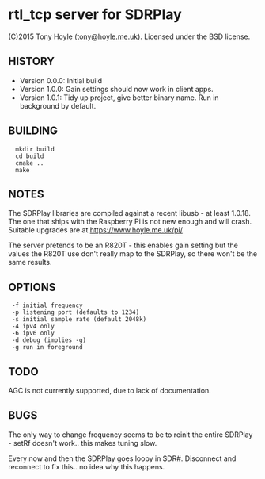 # rtl_tcp server for SDRPlay

(C)2015 Tony Hoyle (tony@hoyle.me.uk).  Licensed under the BSD license. 

## HISTORY
- Version 0.0.0: Initial build
- Version 1.0.0: Gain settings should now work in client apps.
- Version 1.0.1: Tidy up project, give better binary name.  Run in background by default.

## BUILDING
```
  mkdir build
  cd build
  cmake ..
  make
```

## NOTES
 The SDRPlay libraries are compiled against a recent libusb - at least 1.0.18.  The one that ships with the Raspberry Pi is not new enough and will crash.  Suitable upgrades are at https://www.hoyle.me.uk/pi/ 

  The server pretends to be an R820T - this enables gain setting but the values the R820T use don't really map to the SDRPlay, so there won't be the same results.

## OPTIONS
```
 -f initial frequency
 -p listening port (defaults to 1234)
 -s initial sample rate (default 2048k)
 -4 ipv4 only
 -6 ipv6 only
 -d debug (implies -g)
 -g run in foreground
```

## TODO
  AGC is not currently supported, due to lack of documentation.

## BUGS
  The only way to change frequency seems to be to reinit the entire SDRPlay - setRf doesn't work.. this
  makes tuning slow.

  Every now and then the SDRPlay goes loopy in SDR#.  Disconnect and reconnect to fix this.. no idea why this happens.

